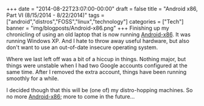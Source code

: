 +++
date = "2014-08-22T23:07:00-00:00"
draft = false
title = "Android x86, Part VI (8/15/2014 - 8/22/2014)"
tags = ["android","distros","FOSS","linux","technology"]
categories = ["Tech"]
banner = "img/blogposts/Android-x86.png"
+++
Finishing up my chronicling of using an old laptop that is now running <a href = "http://www.android-x86.org/" target="blank">Android-x86</a>.  It was running Windows XP.  And I hate to throw away useful hardware, but also don't want to use an out-of-date insecure operating system.

Where we last left off was a bit of a hiccup in things.  Nothing major, but things were unstable when I had two Google accounts configured at the same time.  After I removed the extra account, things have been running smoothly for a while.

I decided though that this will be (one of) my distro-hopping machines.  So no more <a href = "http://www.android-x86.org/" target="blank">Android-x86</a>; more to come in the future...
